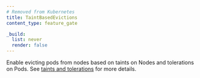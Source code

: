 ```yaml
---
# Removed from Kubernetes
title: TaintBasedEvictions
content_type: feature_gate

_build:
  list: never
  render: false
---
```

Enable evicting pods from nodes based on taints on Nodes and tolerations
on Pods.  See [taints and tolerations](/docs/concepts/scheduling-eviction/taint-and-toleration/)
for more details.
